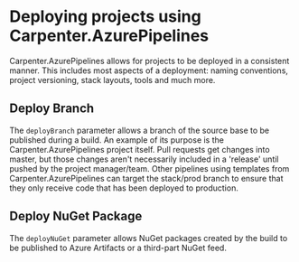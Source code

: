 # Deploying projects using Carpenter.AzurePipelines

Carpenter.AzurePipelines allows for projects to be deployed in a consistent manner. This includes most aspects of a deployment: naming conventions, project versioning, stack layouts, tools and much more.

## Deploy Branch

The `deployBranch` parameter allows a branch of the source base to be published during a build. An example of its purpose is the Carpenter.AzurePipelines project itself. Pull requests get changes into master,
but those changes aren't necessarily included in a 'release' until pushed by the project manager/team. Other pipelines using templates from Carpenter.AzurePipelines can target the stack/prod branch to ensure
that they only receive code that has been deployed to production.

## Deploy NuGet Package

The `deployNuGet` parameter allows NuGet packages created by the build to be published to Azure Artifacts or a third-part NuGet feed.
